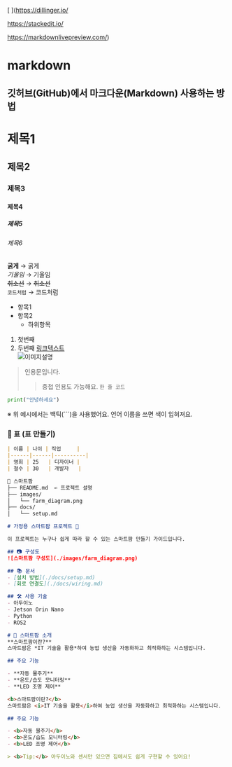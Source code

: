 [
](https://dillinger.io/

https://stackedit.io/

https://markdownlivepreview.com/)
# markdown
## 깃허브(GitHub)에서 마크다운(Markdown) 사용하는 방법
# 제목1
## 제목2
### 제목3
#### 제목4
##### 제목5
###### 제목6
**굵게** → 굵게  
*기울임* → 기울임  
~~취소선~~ → ~~취소선~~  
`코드처럼` → 코드처럼
- 항목1
- 항목2
  - 하위항목
1. 첫번째
2. 두번째
[링크텍스트](https://example.com)  
![이미지설명](https://example.com/image.png)

> 인용문입니다.
>> 중첩 인용도 가능해요.
`한 줄 코드`
```python
print("안녕하세요")
```
※ 위 예시에서는 백틱(```)을 사용했어요. 언어 이름을 쓰면 색이 입혀져요.

### 📌 표 (표 만들기)
```md
| 이름 | 나이 | 직업     |
|------|------|----------|
| 영희 | 25   | 디자이너 |
| 철수 | 30   | 개발자   |

📁 스마트팜
├── README.md  ← 프로젝트 설명
├── images/
│   └── farm_diagram.png
├── docs/
│   └── setup.md

# 가정용 스마트팜 프로젝트 🌱

이 프로젝트는 누구나 쉽게 따라 할 수 있는 스마트팜 만들기 가이드입니다.

## 📷 구성도
![스마트팜 구성도](./images/farm_diagram.png)

## 📚 문서
- [설치 방법](./docs/setup.md)
- [회로 연결도](./docs/wiring.md)

## 🛠 사용 기술
- 아두이노
- Jetson Orin Nano
- Python
- ROS2

# 📘 스마트팜 소개
**스마트팜이란?**  
스마트팜은 *IT 기술을 활용*하여 농업 생산을 자동화하고 최적화하는 시스템입니다.

## 주요 기능

- **자동 물주기**
- **온도/습도 모니터링**
- **LED 조명 제어**

<b>스마트팜이란?</b>  
스마트팜은 <i>IT 기술을 활용</i>하여 농업 생산을 자동화하고 최적화하는 시스템입니다.

## 주요 기능

- <b>자동 물주기</b>
- <b>온도/습도 모니터링</b>
- <b>LED 조명 제어</b>

> <b>Tip:</b> 아두이노와 센서만 있으면 집에서도 쉽게 구현할 수 있어요!
